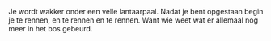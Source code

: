 Je wordt wakker onder een velle lantaarpaal. 
Nadat je bent opgestaan begin je te rennen, en te rennen en te rennen.
Want wie weet wat er allemaal nog meer in het bos gebeurd.